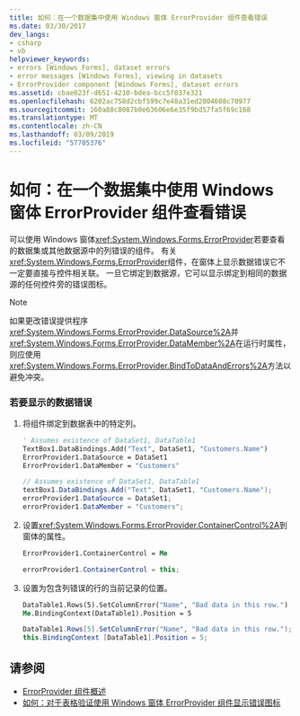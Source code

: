 ```yaml
---
title: 如何：在一个数据集中使用 Windows 窗体 ErrorProvider 组件查看错误
ms.date: 03/30/2017
dev_langs:
- csharp
- vb
helpviewer_keywords:
- errors [Windows Forms], dataset errors
- error messages [Windows Forms], viewing in datasets
- ErrorProvider component [Windows Forms], dataset errors
ms.assetid: cbae023f-d651-4210-bdea-bcc5f037e321
ms.openlocfilehash: 6202ac758d2cbf599c7e48a31ed2804608c70977
ms.sourcegitcommit: 160a88c8087b0e63606e6e35f9bd57fa5f69c168
ms.translationtype: MT
ms.contentlocale: zh-CN
ms.lasthandoff: 03/09/2019
ms.locfileid: "57705376"
---
```

# <a name="how-to-view-errors-within-a-dataset-with-the-windows-forms-errorprovider-component"></a>如何：在一个数据集中使用 Windows 窗体 ErrorProvider 组件查看错误
可以使用 Windows 窗体<xref:System.Windows.Forms.ErrorProvider>若要查看的数据集或其他数据源中的列错误的组件。 有关<xref:System.Windows.Forms.ErrorProvider>组件，在窗体上显示数据错误它不一定要直接与控件相关联。 一旦它绑定到数据源，它可以显示绑定到相同的数据源的任何控件旁的错误图标。  
  
> [!NOTE]
>  如果更改错误提供程序<xref:System.Windows.Forms.ErrorProvider.DataSource%2A>并<xref:System.Windows.Forms.ErrorProvider.DataMember%2A>在运行时属性，则应使用<xref:System.Windows.Forms.ErrorProvider.BindToDataAndErrors%2A>方法以避免冲突。  
  
### <a name="to-display-data-errors"></a>若要显示的数据错误  
  
1.  将组件绑定到数据表中的特定列。  
  
    ```vb  
    ' Assumes existence of DataSet1, DataTable1  
    TextBox1.DataBindings.Add("Text", DataSet1, "Customers.Name")  
    ErrorProvider1.DataSource = DataSet1  
    ErrorProvider1.DataMember = "Customers"  
    ```  
  
    ```csharp  
    // Assumes existence of DataSet1, DataTable1  
    textBox1.DataBindings.Add("Text", DataSet1, "Customers.Name");  
    errorProvider1.DataSource = DataSet1;  
    errorProvider1.DataMember = "Customers";  
    ```  
  
2.  设置<xref:System.Windows.Forms.ErrorProvider.ContainerControl%2A>到窗体的属性。  
  
    ```vb  
    ErrorProvider1.ContainerControl = Me  
    ```  
  
    ```csharp  
    errorProvider1.ContainerControl = this;  
    ```  
  
3.  设置为包含列错误的行的当前记录的位置。  
  
    ```vb  
    DataTable1.Rows(5).SetColumnError("Name", "Bad data in this row.")  
    Me.BindingContext(DataTable1).Position = 5  
    ```  
  
    ```csharp  
    DataTable1.Rows[5].SetColumnError("Name", "Bad data in this row.");  
    this.BindingContext [DataTable1].Position = 5;  
    ```  
  
## <a name="see-also"></a>请参阅
- [ErrorProvider 组件概述](errorprovider-component-overview-windows-forms.md)
- [如何：对于表格验证使用 Windows 窗体 ErrorProvider 组件显示错误图标](display-error-icons-for-form-validation-with-wf-errorprovider.md)
